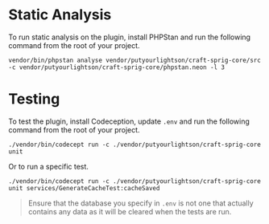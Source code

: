 # Static Analysis

To run static analysis on the plugin, install PHPStan and run the following command from the root of your project.

    vendor/bin/phpstan analyse vendor/putyourlightson/craft-sprig-core/src -c vendor/putyourlightson/craft-sprig-core/phpstan.neon -l 3

# Testing

To test the plugin, install Codeception, update `.env` and run the following command from the root of your project.

    ./vendor/bin/codecept run -c ./vendor/putyourlightson/craft-sprig-core unit

Or to run a specific test.

    ./vendor/bin/codecept run -c ./vendor/putyourlightson/craft-sprig-core unit services/GenerateCacheTest:cacheSaved

> Ensure that the database you specify in `.env` is not one that actually contains any data as it will be cleared when the tests are run. 
